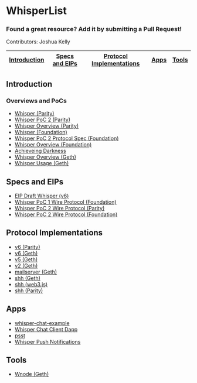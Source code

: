 # WhisperList
### Found a great resource? Add it by submitting a Pull Request!

Contributors: Joshua Kelly

| [Introduction](#introduction) | [Specs and EIPs](#specs-and-eips) | [Protocol Implementations](#protocol-implementations) | [Apps](#apps) | [Tools](#tools)
| ------------- | ------------- |------------- | ------------- | ------------- |

## Introduction

### Overviews and PoCs
- [Whisper (Parity)](https://github.com/paritytech/parity/wiki/Whisper)
- [Whisper PoC 2 (Parity)](https://github.com/paritytech/parity/wiki/Whisper-PoC-2)
- [Whisper Overview (Parity)](https://github.com/paritytech/parity/wiki/Whisper-Overview)
- [Whisper (Foundation)](https://github.com/ethereum/wiki/wiki/Whisper)
- [Whisper PoC 2 Protocol Spec (Foundation)](https://github.com/ethereum/wiki/wiki/Whisper-PoC-2-Protocol-Spec)
- [Whisper Overview (Foundation)](https://github.com/ethereum/wiki/wiki/Whisper-Overview)
- [Achieveing Darkness](https://github.com/ethereum/go-ethereum/wiki/Achieving-Darkness)
- [Whisper Overview (Geth)](https://github.com/ethereum/go-ethereum/wiki/Whisper-Overview)
- [Whisper Usage (Geth)](https://github.com/ethereum/go-ethereum/wiki/Whisper-Usage)

## Specs and EIPs
- [EIP Draft Whisper (v6)](https://github.com/gluk256/EIPs/blob/86608b3753ce124ecf8ed368ef63abd19e4dc4dc/EIPS/eip-draft-whisper.md)
- [Whisper PoC 1 Wire Protocol (Foundation)](https://github.com/ethereum/wiki/wiki/Whisper-Wire-Protocol)
- [Whisper PoC 2 Wire Protocol (Parity)](https://github.com/paritytech/parity/wiki/Whisper-PoC-2-Wire-Protocol)
- [Whisper PoC 2 Wire Protocol (Foundation)](https://github.com/ethereum/wiki/wiki/Whisper-PoC-2-Wire-Protocol)

## Protocol Implementations
- [v6 (Parity)](https://github.com/paritytech/parity/tree/master/whisper)
- [v6 (Geth)](https://github.com/ethereum/go-ethereum/pull/15324)
- [v5 (Geth)](https://github.com/ethereum/go-ethereum/tree/master/whisper/whisperv5)
- [v2 (Geth)](https://github.com/ethereum/go-ethereum/tree/master/whisper/whisperv2)
- [mailserver (Geth)](https://github.com/ethereum/go-ethereum/tree/master/whisper/mailserver)
- [shh (Geth)](https://github.com/ethereum/go-ethereum/tree/master/whisper/shhclient)
- [shh (web3.js)](https://github.com/ethereum/wiki/wiki/JavaScript-API#web3shh)
- [shh (Parity)](https://github.com/paritytech/parity/wiki/JSONRPC-shh-Module#the-shh-module)

## Apps
- [whisper-chat-example](https://github.com/gballet/whisper-chat-example)
- [Whisper Chat Client Dapp](https://github.com/ethereum/meteor-dapp-whisper-chat-client)
- [psst](https://github.com/d11e9/psst)
- [Whisper Push Notifications](https://github.com/status-im/status-go/wiki/Whisper-Push-Notifications)

## Tools
- [Wnode (Geth)](https://github.com/ethereum/go-ethereum/wiki/Diagnostic-Tool-wnode)

